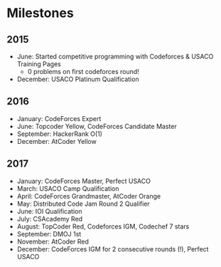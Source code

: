 # Milestones

## 2015

 * June: Started competitive programming with Codeforces & USACO Training Pages
    * 0 problems on first codeforces round!
 * December: USACO Platinum Qualification

## 2016

 * January: CodeForces Expert
 * June: Topcoder Yellow, CodeForces Candidate Master
 * September: HackerRank O(1)
 * December: AtCoder Yellow

## 2017
 * January: CodeForces Master, Perfect USACO
 * March: USACO Camp Qualification
 * April: CodeForces Grandmaster, AtCoder Orange
 * May: Distributed Code Jam Round 2 Qualifier
 * June: IOI Qualification
 * July: CSAcademy Red
 * August: TopCoder Red, Codeforces IGM, Codechef 7 stars
 * September: DMOJ 1st
 * November: AtCoder Red
 * December: CodeForces IGM for 2 consecutive rounds (!), Perfect USACO
